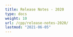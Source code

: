 ```yaml
---
title: Release Notes - 2020
type: docs
weight: 10
url: /cpp/release-notes-2020/
lastmod: "2021-06-05"
---
```


